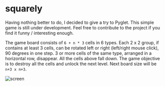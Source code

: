 # squarely
Having nothing better to do, I decided to give a try to Pyglet. This simple game is still under development.
Feel free to contribute to the project if you find it funny / interesting enough.

The game board consists of `6 + n * 3` cells in 6 types. Each 2 x 2 group, if contains at least 3 cells, can be rotated 
left or right (left/right mouse click), 90 degrees in one step. 3 or more cells of the same type, arranged in 
a horizontal row, disappear. All the cells above fall down. The game objective is to destroy all the cells and unlock 
the next level. Next board size will be `n+3 x n+3`.

![screen](http://nwg.pl/squarely/wiki/screen.png)
